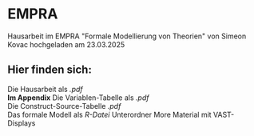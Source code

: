 # EMPRA
Hausarbeit im EMPRA "Formale Modellierung von Theorien" von Simeon Kovac hochgeladen am 23.03.2025

## Hier finden sich:
Die Hausarbeit als _.pdf_  
**Im Appendix**
Die Variablen-Tabelle als _.pdf_  
Die Construct-Source-Tabelle _.pdf_  
Das formale Modell als _R-Datei_
Unterordner More Material mit VAST-Displays
